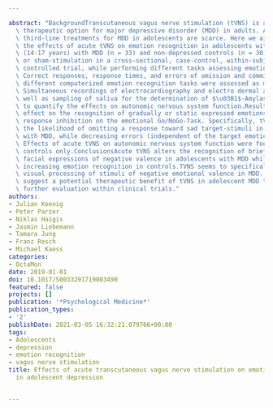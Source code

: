 ---
abstract: "BackgroundTranscutaneous vagus nerve stimulation (tVNS) is a promising\
  \ therapeutic option for major depressive disorder (MDD) in adults. Alternative\
  \ third-line treatments for MDD in adolescents are scarce. Here we aimed to assess\
  \ the effects of acute tVNS on emotion recognition in adolescents with MDD.MethodsAdolescents\
  \ (14-17 years) with MDD (n = 33) and non-depressed controls (n = 30) received tVNS\
  \ or sham-stimulation in a cross-sectional, case-control, within-subject cross-randomized\
  \ controlled trial, while performing different tasks assessing emotion recognition.\
  \ Correct responses, response times, and errors of omission and commission on three\
  \ different computerized emotion recognition tasks were assessed as main outcomes.\
  \ Simultaneous recordings of electrocardiography and electro dermal activity, as\
  \ well as sampling of saliva for the determination of $\u03B1$-Amylase, were used\
  \ to quantify the effects on autonomic nervous system function.ResultstVNS had no\
  \ effect on the recognition of gradually or static expressed emotions but altered\
  \ response inhibition on the emotional Go/NoGo-Task. Specifically, tVNS increased\
  \ the likelihood of omitting a response toward sad target-stimuli in adolescents\
  \ with MDD, while decreasing errors (independent of the target emotion) in controls.\
  \ Effects of acute tVNS on autonomic nervous system function were found in non-depressed\
  \ controls only.ConclusionsAcute tVNS alters the recognition of briefly presented\
  \ facial expressions of negative valence in adolescents with MDD while generally\
  \ increasing emotion recognition in controls.TVNS seems to specifically alter early\
  \ visual processing of stimuli of negative emotional valence in MDD. These findings\
  \ suggest a potential therapeutic benefit of tVNS in adolescent MDD that requires\
  \ further evaluation within clinical trials."
authors:
- Julian Koenig
- Peter Parzer
- Niklas Haigis
- Jasmin Liebemann
- Tamara Jung
- Franz Resch
- Michael Kaess
categories:
- OctaMon
date: 2019-01-01
doi: 10.1017/S0033291719003490
featured: false
projects: []
publication: '*Psychological Medicine*'
publication_types:
- '2'
publishDate: 2021-03-05 16:32:21.079766+00:00
tags:
- Adolescents
- depression
- emotion recognition
- vagus nerve stimulation
title: Effects of acute transcutaneous vagus nerve stimulation on emotion recognition
  in adolescent depression

---

